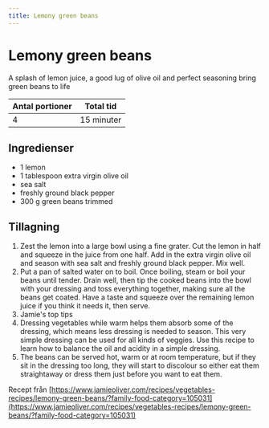 ```yaml
---
title: Lemony green beans
---
```

# Lemony green beans

A splash of lemon juice, a good lug of olive oil and perfect seasoning bring green beans to life

| Antal portioner       | Total tid         |
| --------------------- | ----------------- |
| 4                     | 15 minuter        |

## Ingredienser
* 1  lemon
* 1 tablespoon extra virgin olive oil
* sea salt
* freshly ground black pepper
* 300 g green beans trimmed

## Tillagning
<ol class="recipeSteps"><li>Zest the lemon into a large bowl using a fine grater. Cut the lemon in half and squeeze in the juice from one half. Add in the extra virgin olive oil and season with sea salt and freshly ground black pepper. Mix well.</li><li>Put a pan of salted water on to boil. Once boiling, steam or boil your beans until tender. Drain well, then tip the cooked beans into the bowl with your dressing and toss everything together, making sure all the beans get coated. Have a taste and squeeze over the remaining lemon juice if you think it needs it, then serve.</li><li>Jamie's top tips</li><li>Dressing vegetables while warm helps them absorb some of the dressing, which means less dressing is needed to season. 
This very simple dressing can be used for all kinds of veggies. Use this recipe to learn how to balance the oil and acidity in a simple dressing.</li><li>The beans can be served hot, warm or at room temperature, but if they sit in the dressing too long, they will start to discolour so either eat them straightaway or dress them just before you want to eat them.</li></ol>

Recept från [https://www.jamieoliver.com/recipes/vegetables-recipes/lemony-green-beans/?family-food-category=105031](https://www.jamieoliver.com/recipes/vegetables-recipes/lemony-green-beans/?family-food-category=105031)